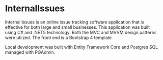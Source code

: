 # InternalIssues


Internal Issues is an online issue tracking software application that is effective for both large and small businesses.
This application was built using C# and .NET5 technology. Both the MVC and MVVM design patterns were utiized. The front end is a Bootstrap 4 template

Local development was built with Entity Framework Core and Postgres SQL managed with PGAdmin.
